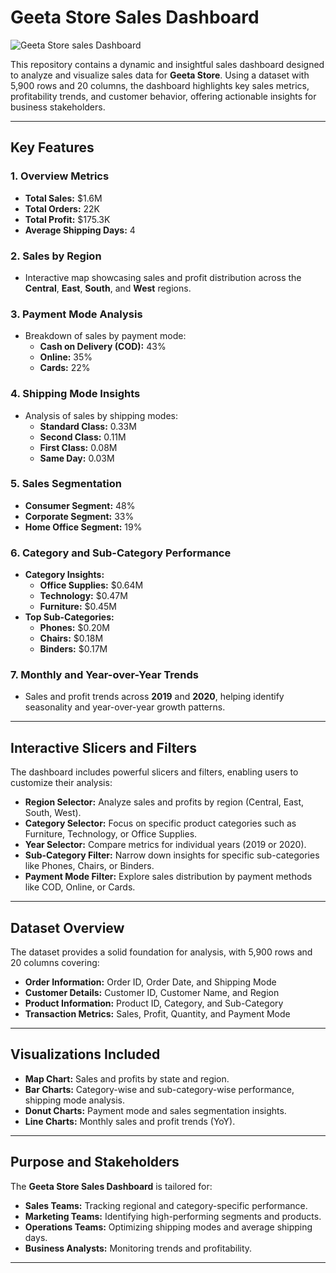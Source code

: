 # **Geeta Store Sales Dashboard**

![Geeta Store sales Dashboard ](https://github.com/user-attachments/assets/3cfcecef-6a76-480f-9a1d-3f5ee476284b)


This repository contains a dynamic and insightful sales dashboard designed to analyze and visualize sales data for **Geeta Store**. Using a dataset with 5,900 rows and 20 columns, the dashboard highlights key sales metrics, profitability trends, and customer behavior, offering actionable insights for business stakeholders.

---

## **Key Features**

### **1. Overview Metrics**
- **Total Sales:** $1.6M  
- **Total Orders:** 22K  
- **Total Profit:** $175.3K  
- **Average Shipping Days:** 4  

### **2. Sales by Region**
- Interactive map showcasing sales and profit distribution across the **Central**, **East**, **South**, and **West** regions.

### **3. Payment Mode Analysis**
- Breakdown of sales by payment mode:
  - **Cash on Delivery (COD):** 43%  
  - **Online:** 35%  
  - **Cards:** 22%  

### **4. Shipping Mode Insights**
- Analysis of sales by shipping modes:
  - **Standard Class:** 0.33M  
  - **Second Class:** 0.11M  
  - **First Class:** 0.08M  
  - **Same Day:** 0.03M  

### **5. Sales Segmentation**
- **Consumer Segment:** 48%  
- **Corporate Segment:** 33%  
- **Home Office Segment:** 19%  

### **6. Category and Sub-Category Performance**
- **Category Insights:**  
  - **Office Supplies:** $0.64M  
  - **Technology:** $0.47M  
  - **Furniture:** $0.45M  
- **Top Sub-Categories:**  
  - **Phones:** $0.20M  
  - **Chairs:** $0.18M  
  - **Binders:** $0.17M  

### **7. Monthly and Year-over-Year Trends**
- Sales and profit trends across **2019** and **2020**, helping identify seasonality and year-over-year growth patterns.

---

## **Interactive Slicers and Filters**

The dashboard includes powerful slicers and filters, enabling users to customize their analysis:
- **Region Selector:** Analyze sales and profits by region (Central, East, South, West).  
- **Category Selector:** Focus on specific product categories such as Furniture, Technology, or Office Supplies.  
- **Year Selector:** Compare metrics for individual years (2019 or 2020).  
- **Sub-Category Filter:** Narrow down insights for specific sub-categories like Phones, Chairs, or Binders.  
- **Payment Mode Filter:** Explore sales distribution by payment methods like COD, Online, or Cards.


---

## **Dataset Overview**

The dataset provides a solid foundation for analysis, with 5,900 rows and 20 columns covering:
- **Order Information:** Order ID, Order Date, and Shipping Mode  
- **Customer Details:** Customer ID, Customer Name, and Region  
- **Product Information:** Product ID, Category, and Sub-Category  
- **Transaction Metrics:** Sales, Profit, Quantity, and Payment Mode  

---

## **Visualizations Included**
- **Map Chart:** Sales and profits by state and region.  
- **Bar Charts:** Category-wise and sub-category-wise performance, shipping mode analysis.  
- **Donut Charts:** Payment mode and sales segmentation insights.  
- **Line Charts:** Monthly sales and profit trends (YoY).  

---

## **Purpose and Stakeholders**

The **Geeta Store Sales Dashboard** is tailored for:
- **Sales Teams:** Tracking regional and category-specific performance.  
- **Marketing Teams:** Identifying high-performing segments and products.  
- **Operations Teams:** Optimizing shipping modes and average shipping days.  
- **Business Analysts:** Monitoring trends and profitability.  

---

